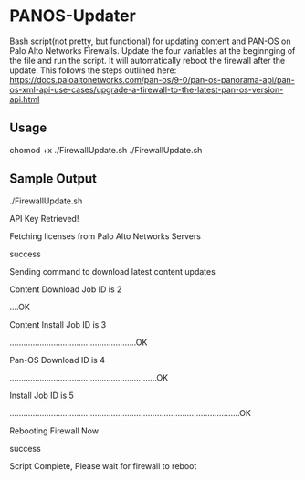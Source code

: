 # PANOS-Updater
Bash script(not pretty, but functional) for updating content and PAN-OS on Palo Alto Networks Firewalls.  Update the four variables at the beginnging of the file and run the script.  It will automatically reboot the firewall after the update.  This follows the steps outlined here: https://docs.paloaltonetworks.com/pan-os/9-0/pan-os-panorama-api/pan-os-xml-api-use-cases/upgrade-a-firewall-to-the-latest-pan-os-version-api.html

## Usage
chomod +x ./FirewallUpdate.sh
./FirewallUpdate.sh

## Sample Output
./FirewallUpdate.sh

API Key Retrieved!

Fetching licenses from Palo Alto Networks Servers

success

Sending command to download latest content updates


Content Download Job ID is  2

....OK

Content Install Job ID is 3

.......................................................OK

Pan-OS Download ID is  4

................................................................OK

Install Job ID is  5

....................................................................................................OK

Rebooting Firewall Now

success

Script Complete, Please wait for firewall to reboot
